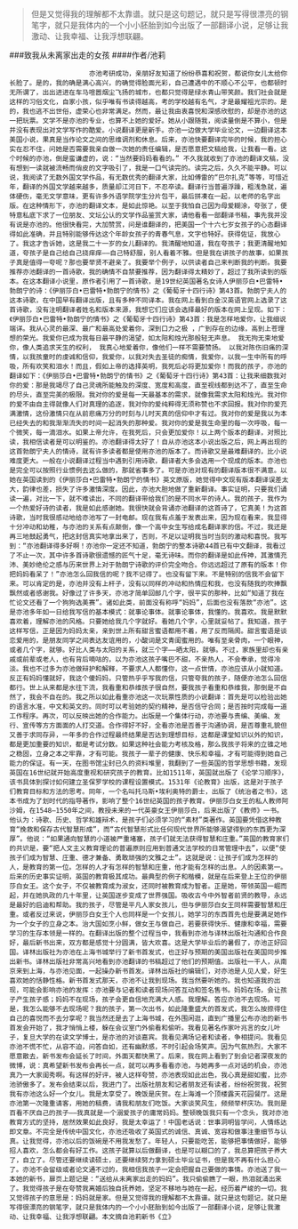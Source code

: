 > 但是又觉得我的理解都不太靠谱。就只是这句题记，就只是写得很漂亮的钢笔字，就只是我体内的一个小小胚胎到如今出版了一部翻译小说，足够让我激动、让我幸福、让我浮想联翩。

###致我从未离家出走的女孩
####作者/池莉

						亦池考研成功，亲朋好友知道了纷纷恭喜和祝贺，都说你女儿太给你长脸了。是的，我的确是满心高兴，的确觉得脸面光彩，自己遭遇中的不顺心不公平，也都顿时无所谓了，出出进进在车马喧嚣烟尘飞扬的城市，也都只觉得是绿水青山带笑颜。我们社会就是这样的习俗文化，自家小孩，似乎唯有书读得越高，考的学校越有名气，才是最耀祖光宗的。是的，我也逃不出世俗，虚荣心也非常满足。然而，最让我由衷喜悦和深感欣慰的，却是亦池的这一把玩票。文学不是亦池的专业，也算不上她的爱好。她从小跟随我，阅读量倒是不算小，但是并没有表现出对文学写作的酷爱。小说翻译更是新手。亦池一边做大学毕业论文，一边翻译这本美国小说，果真是当作论文之间的思维调剂和休息。后来，亦池快要翻译完毕的时候，我的担心实在忍不住，问她是否需要我亲自做一次她的责任编辑，是否愿意把文稿给我，让我看一看。这个时候的亦池，倒是蛮谦虚的，说：“当然要妈妈看看的。” 不久我就收到了亦池的翻译文稿，没有想到一读就被流畅而俏皮的文字吸引了，我是一口气读完的。读完之后，久久不能平静。可以说，我阅读了无数外国文学作品，有无数优秀的翻译大家，比如傅雷的“巴尔扎克”等等，可惜近年，翻译的外国文学越来越多，质量却江河日下，不忍卒读。翻译行当普遍浮躁，粗浅急就，遍体硬伤，毫无文学意味，更有许多外语学院学生分片包干，最后拼凑在一起，以老师的名字出版。在这种情形下，亦池的翻译文本，是如此惊艳。以至于我怕自己因为母爱糊涂，夸张了，便特意私底下求了一位朋友、文坛公认的文学作品鉴赏大家，请他看看一部翻译书稿，事先我并没有说是亦池的。他很快看完，大加赞赏，问是谁翻译的，把美国一个十六七岁女孩子的心态翻译得如此准确，并且特别能够传达这个年龄女孩子的青春气息，文字也特好。获得佐证，我放心了。我这才告诉她，这是我二十一岁的女儿翻译的。我清醒地知道，我在夸孩子；我更清醒地知道，夸孩子是自己给自己挠痒痒——自己特舒服，别人看着不雅。但是我在讲孩子的故事，如果孩子真是值得一夸呢？那也要举贤不避亲了。我要举个例子，以供读者自己来判断我的判断。我要推荐亦池翻译的一首诗歌，我的确情不自禁要推荐，因为翻译得太精妙了，超过了我所读到的版本。在这本翻译小说里，原作者引用了一首诗歌，是19世纪英国著名女诗人伊丽莎白•巴雷特•勃朗宁的诗：《伊丽莎白•巴雷特•勃朗宁的情书》之《葡萄牙十四行诗》第43首。勃朗宁夫人的这本诗歌，在中国早有翻译出版，且有多种不同译本。我在网上看到白金汉英语官网上选录了这首诗歌，没有注明翻译者姓名和版本来源，我想它们应该会选择最好的版本在网上呈现。如下：《伊丽莎白•巴雷特•勃朗宁的情书》之《葡萄牙十四行诗》第43首：我是怎样地爱你，让我细说端详。我从心灵的最深、最广和最高处爱着你，深到口力之极 ，广到存在的边缘，高到上苍理想的荣光。我爱你已成为我每日最平静的渴望，如太阳和烛光那般轻无声息。 我无拘无束地爱你，像人类追求天生的权利， 我真心地爱着你，像他们一样不需要赞扬。 以我对陈伤旧痛的深情，以我孩童时的虔诚和信仰，我爱你，以我对失去圣徒的痴情，我爱你，以我一生中所有的呼吸，所有欢笑和泪水！而且，假如上帝的选择英明，我死后必将更加爱你！而我的孩子，亦池的翻译如下：《伊丽莎白•巴雷特•勃朗宁的情书》之《葡萄牙十四行诗》第43首：让我来细数我对你的爱：那是我竭尽了自己灵魂所能触及的深度、宽度和高度，直至视线都到达不了，直至生命的尽头，直至完美的极限。我对你的爱是每一天最基本的需求，就像我需求太阳和烛光。我对你的爱不由自主得就像人们对真理的追逐，我对你的爱纯粹得无须称赞也不求回报。我对你的爱充满激情，这份激情只在从前悲痛万分的时刻与儿时天真的信仰中才有过。我对你的爱是我以为本已经失去的和我渐渐流失的时间一起消失的那种爱。我对你的爱是我生命里的每一次呼吸，每一个微笑，每一滴泪水。如果上帝允许，在我死后，只会更加爱你！以上两个版本的翻译，对照比读，我相信读者是可以明鉴的。亦池翻译得太好了！自从亦池这本小说出版之后，网上再出现的这首勃朗宁夫人的情诗，就有许多读者都是使用亦池的版本了。而诗歌又是最难翻译的，比小说难度更大。一般在小说翻译过程当中遇到引用诗歌，翻译者大多会选用一个现成的版本。亦池也是完全可以按照行业惯例去这么做的，那就省事多了。可是亦池对现有的翻译版本很不满意。以她在英国读到的《伊丽莎白•巴雷特•勃朗宁的情书》英文原版，她觉得中文现有版本翻译误差太大，韵律也差，损失了许多激情深度。因此，亦池大胆地做了重新翻译。事实证明，只要我们诵读一遍，对比一下，就不难读出，不同的翻译带给我们的是不同水平的诗人。我的孩子，我作为一个热爱好诗的读者，我是如此感谢她。我很快就会背诵亦池翻译的这首诗了，它真美！为这首诗歌，当时我很感动地给亦池写了一封电邮。现在我有点羞于发表出来，因为现在看来，我显得十分冲动和幼稚，与亦池的关系有点颠倒，像一个高中女生写给成名翻译家的信。不过，我还是再三地鼓起勇气，把这封信真实地拿出来了，否则，不足以证明我当时当刻的激动和喜悦。我写到：“亦池翻译得多好啊！亦池你一定还不知道，勃朗宁的整本诗歌44首已有中文翻译，我看过了不止一次，其中许多首诗歌很遗憾的匠气十足，毫无诗味。而你的翻译是如此传神，其激情充沛、美妙绝伦之感与历来世界上对于勃朗宁诗歌的评价完全吻合。你远远超过了原有的版本！你把妈妈看呆了！”亦池怎么回我信的呢？我不记得了。也没有留下来。不是特别的信我不会留下来。可以肯定的是，亦池并没有上杆子，没有以同样的冲动和热情应和我，也没有随我的吹捧飘飘然或者感谢我。好像过了许多天，亦池才简单回邮几个字，很平实的那种，比如“知道了我在忙论文还看了一个狗狗选美赛”。诸如此类，前面没有称呼“妈妈”，后面也没有落款“亦池”。这是亦池多年如一日给我写信的基本模式：就事论事体。就事论事体，我懂的。我喜欢。我是默默喜欢着，理解亦池的风格。只要她给我几个字就好。看她几个字，心里就妥帖了。我知道，孩子这样写信，正是因为妈妈太亲，亲到世上所有甜言蜜语都用不着，用了反而隔阂。甜言蜜语是谈恋爱用的，是朋友同学之间表达友谊用的，小酸词是文青闺蜜用的。唯有至亲骨肉，一个眼神，或者几个字，就够。好比人类与太阳的关系，就三个字——晒太阳，就够。不过，家族里却也有亲戚或前辈或老人，也有背后嘀咕的，以为亦池这孩子嘴巴不甜，不亲热人，不会奉承，觉得冷淡。我也不过多为亦池做辩护和解释，不要求人人都懂你，这一点世情，亦池应该从小就知道。反正有妈妈懂就好，我这个傻妈妈，只管热乎乎写我的信，只管夸我的孩子，随便亦池怎么回信都行。世上从来都是水往下流，我看重和恭维孩子很自然，要我孩子看重和恭维我，那倒是不自然了，我会不自在的。我之所以如此看重亦池这一次玩票性质的小说翻译：首先是可以检验出她的语言水准，中文和英文的。同时可以考验她的契约精神，是否信守合同；是否按时完成每一道工作程序。再次，可以反映出她的合作能力。出版是一个集体行动，亦池要与责编、美编、发行、宣传等方方面面的人打交道。合作得好不好，全看亦池是否善于沟通协调，是否尊重礼貌但又善于求同存异，一年多的合作过程最终结果是否达到理想目标，这都是课堂知识以外的知识，都是更加重要的知识，都是考试分数。如果这种社会能力考核及格，那么我孩子将来的立锥之地之稳固，立身之本之牢靠，才有可能。我孩子一辈子的健康、快乐和幸福，才有可能得到她自己能力的保证。有一天，在图书馆尘封已久的资料堆里，我翻到了一些英国的哲学思想书籍，发现英国在16世纪就开始高度重视和研究孩子的教育。比如1511年，英国就出版了《论学习顺序》，该书具体到探讨如何建立圣保罗学校的课程设置模式。1531年《论教育》出版，这是对于孩子们教育目标和方法的思考。同年，一个名叫托马斯•埃利奥特的爵士，出版了《统治者之书》，这本书成为了划时代的指导著作，影响了整个16世纪英国的孩子教育。伊丽莎白女王的私人教师阿沙姆，在1548—1550年之间，教授未来的一代英豪女王伊丽莎白，后来出版了《教师》一书。他认为：诗歌、历史、哲学和雄辩术，是孩子们必须学习的“素材”类著作。英国要凭借这种教育“挽救和保存古代智慧形成”，而“古代智慧形式比任何现代世界所能够渴望得到的东西更为深厚”。他说：“如果通向智慧的小道被严重堵塞，孩子们就无法获得智慧和庄重。”英国的教育家们的共识是，要“把人文主义教育理论的普遍原则应用到普通文法学校的日常管理中去”，以便“使孩子们成为智慧、庄重、德才兼备、勇敢顽强的文雅之士”。这就是说：让孩子们成为怎样的人，是教育的第一位。怎样的人才有怎样的智慧和庄重，他才能有怎样的出息。人的因素第一。后来的历史事实证明，英国的教育极其成功。最典型的例子和楷模，就是在后来登上王位的伊丽莎白女王。这个女子，不仅被教育成为淑女，还同时被教育成为智者。正是她，带领英国一崛而起，并在她执政的几十年里，让英国逐步变成了世界强国。吸收古今中外智者前贤的教导，永远是最好的启迪和帮助。我的孩子，尽管是平凡人家女孩儿，但与伊丽莎白女王同样需要智慧和庄重。或者反过来说，伊丽莎白女王个人也同样是一个女孩儿，她学习的东西首先也是要满足她作为一个女子的立身之本。治大国如烹小鲜，做女王与做自己，若要获得快乐、健康和幸福，需要学习的生存本领是一样的。在翻译出版的整个过程当中，我看到亦池与译林出版社沟通和合作良好，最后新书出来，双方都是感觉十分圆满，皆大欢喜。这是大学毕业后的暑假了，亦池正好回国。译林出版社为亦池在上海书城举行了新书首发式，也正好与预期的美国出版社在美国同步推出新书。译林出版社非常高兴地看到亦池翻译的书稿超过了他们的预期值。出版社一干人，从南京来到上海，与亦池见面，一起操办新书首发。译林出版社的编辑们，对亦池是人见人爱，好生喜欢她的恬静性格。新书首发式那天，亦池不让我到现场。我当然要听她的。我也知道我的出现，可能会影响亦池的发挥：亦池要与记者和读者现场问答互动和签名售书。妈妈在场，会让孩子产生孩子感；妈妈不在现场，孩子会更自信地充满大人感。我理解。答应亦池不去现场。可是，我怎么能够不去现场呢？我的孩子，第一次出书，如此隆重盛大的首发式，我怎么按捺得住自己的喜悦而不去分享呢？我当然还是去了上海书城，在外围闲逛，直到广播里公布亦池的新书首发会开始了，我才悄悄上楼，躲在会议室门外偷看和偷听。我看见著名作家叶兆言的女儿叶子，复旦大学的在读文学博士，是亦池的对谈嘉宾。我看见满场记者和读者，争相提问。我看见亦池不慌不忙，从容不迫，问答自如，还有幽默感，不时引起会场笑声。因为气氛热烈，大家不愿意散去，新书发布会延长了时间，外面天都快黑了。后来，我在网上看到了到会记者深夜发的微博，说：真希望新书发布会再长一点，就可以再多看看亦池，与她再多一点对话的机会，亦池真乃一大家闺秀啊。有这样的好评，被人这样夸赞，亦池表现如此出色，我心真是甜如蜜，比亦池骄傲多了。发布会结束以后，我进门了。出版社朋友和记者朋友还有读者，纷纷祝贺我，祝贺我有亦池这么好一个女儿。我是太享受了。晚饭是庆贺。在上海滩一个顶楼露天花园餐厅。这是亦池第一次隆重请客，用她的稿费，请我和朋友们吃饭。大家谈笑风生，频频举杯庆功。我则是百看不厌自己的孩子——我真就是一个溺爱孩子的庸常妈妈。整顿晚饭我只有一个念头，我对亦池教育方式的坚持，居然效果如此良好，我是太幸运了！中国老话说：世事洞明皆学问，人情练达即文章。不完全是传统中国文化，亦池还吸收了英国式的诚信、真诚、宽容和做事注重细节与认真。让我觉得，亦池以后的饭碗是不用我发愁了。年轻人，只要能吃苦，能够把事情做好，能够招人喜欢，怎么都会有好工作。这孩子就算以后做翻译，也是可以糊口的了，我总算把孩子养大了，自立了。尽管还要继续读硕士，还要继续努力拿到硕士毕业证书，但是我不再有什么担心了。亦池不会留级或者论文通不过的，我相信我孩子一定会把握自己要做的事情。亦池送了我一本她的新书，扉页上题记是：“送给从未离家出走的妈妈”。我只偷偷瞧了一眼，热泪就涌出来了。我觉得孩子是在夸赞我离婚后独自抚养她，坚定不移地与她在一起，经历着严峻的一切。我又觉得孩子的意思是：妈妈就是家。但是又觉得我的理解都不太靠谱。就只是这句题记，就只是写得很漂亮的钢笔字，就只是我体内的一个小小胚胎到如今出版了一部翻译小说，足够让我激动、让我幸福、让我浮想联翩。本文摘自池莉新书《立》 